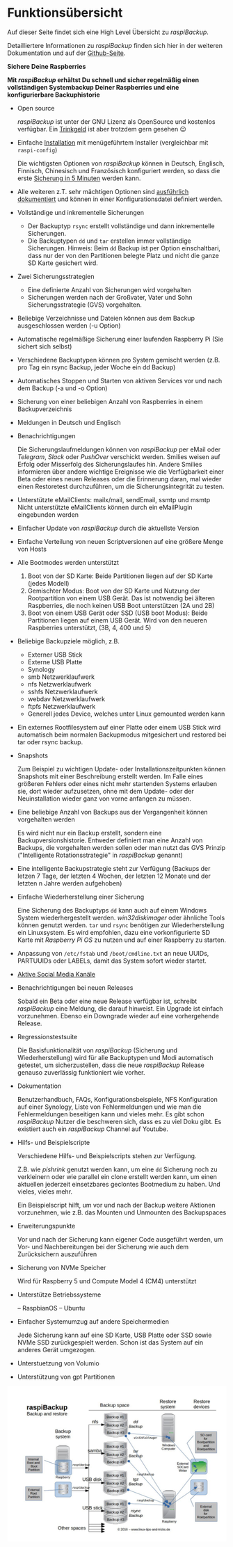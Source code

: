 # Funktionsübersicht

Auf dieser Seite findet sich eine High Level Übersicht zu *raspiBackup*.

Detailliertere Informationen zu *raspiBackup* finden sich hier in der weiteren Dokumentation
und auf der [Github-Seite](https://github.com/framps/raspiBackup).

**Sichere Deine Raspberries**

**Mit *raspiBackup* erhältst Du schnell und sicher regelmäßig einen vollständigen Systembackup Deiner Raspberries und eine konfigurierbare Backuphistorie**

  - Open source

    *raspiBackup* ist unter der GNU Lizenz als OpenSource und kostenlos verfügbar.
    Ein [Trinkgeld](main.md#donation) ist aber trotzdem gern gesehen 😉

  - Einfache [Installation](installation.md) mit menügeführtem Installer (vergleichbar mit `raspi-config`)

    Die wichtigsten Optionen von *raspiBackup* können in Deutsch, Englisch, Finnisch,
    Chinesisch und Französisch konfiguriert werden, so dass die erste [Sicherung
    in 5 Minuten](installation-in-5-minutes.md) werden kann.

  - Alle weiteren z.T. sehr mächtigen Optionen sind [ausführlich dokumentiert](details.md)
    und können in einer Konfigurationsdatei definiert werden.

  - Vollständige und inkrementelle Sicherungen

      - Der Backuptyp `rsync` erstellt vollständige und dann inkrementelle Sicherungen.
      - Die Backuptypen `dd` und `tar` erstellen immer vollständige Sicherungen.
        Hinweis: Beim `dd` Backup ist per Option einschaltbari, dass nur der von den Partitionen belegte Platz und nicht die ganze SD Karte gesichert wird.

  - Zwei Sicherungsstrategien

      - Eine definierte Anzahl von Sicherungen wird vorgehalten
      - Sicherungen werden nach der Großvater, Vater und Sohn Sicherungsstrategie (GVS) vorgehalten.

  - Beliebige Verzeichnisse und Dateien können aus dem Backup ausgeschlossen werden (-u Option)

  - Automatische regelmäßige Sicherung einer laufenden Raspberry Pi (Sie sichert sich selbst)

  - Verschiedene Backuptypen können pro System gemischt werden (z.B. pro Tag ein rsync Backup, jeder Woche ein dd Backup)

  - Automatisches Stoppen und Starten von aktiven Services vor und nach dem Backup (-a und -o Option)

  - Sicherung von einer beliebigen Anzahl von Raspberries in einem Backupverzeichnis

  - Meldungen in Deutsch und Englisch

  - Benachrichtigungen

    Die Sicherungslaufmeldungen können von *raspiBackup* per eMail oder *Telegram*,
    *Slack* oder *PushOver* verschickt werden. Smilies weisen auf Erfolg oder
    Misserfolg des Sicherungslaufes hin. Andere Smilies informieren über andere
    wichtige Ereignisse wie die Verfügbarkeit einer Beta oder eines neuen Releases
    oder die Erinnerung daran, mal wieder einen Restoretest durchzuführen, um die
    Sicherungsintegrität zu testen.

  - Unterstützte eMailClients: mailx/mail, sendEmail, ssmtp und msmtp
    Nicht unterstützte eMailClients können durch ein eMailPlugin eingebunden werden

  - Einfacher Update von *raspiBackup* durch die aktuellste Version
  - Einfache Verteilung von neuen Scriptversionen auf eine größere Menge von Hosts

  - Alle Bootmodes werden unterstützt

      1. Boot von der SD Karte: Beide Partitionen liegen auf der SD Karte
         (jedes Modell)
      2. Gemischter Modus: Boot von der SD Karte und Nutzung der Rootpartition
         von einem USB Gerät. Das ist notwendig bei älteren Raspberries, die
         noch keinen USB Boot unterstützen (2A und 2B)
      3. Boot von einem USB Gerät oder SSD (USB boot Modus): Beide Partitionen
         liegen auf einem USB Gerät. Wird von den neueren Raspberries
         unterstützt, (3B, 4, 400 und 5)

  - Beliebige Backupziele möglich, z.B.

      - Externer USB Stick
      - Externe USB Platte
      - Synology
      - smb Netzwerklaufwerk
      - nfs Netzwerklaufwerk
      - sshfs Netzwerklaufwerk
      - webdav Netzwerklaufwerk
      - ftpfs Netzwerklaufwerk
      - Generell jedes Device, welches unter Linux gemounted werden kann

  - Ein externes Rootfilesystem auf einer Platte oder einem USB Stick wird
    automatisch beim normalen Backupmodus mitgesichert und restored bei tar
    oder rsync backup.

  - Snapshots

    Zum Beispiel zu wichtigen Update- oder Installationszeitpunkten können
    Snapshots mit einer Beschreibung erstellt werden. Im Falle eines größeren
    Fehlers oder eines nicht mehr startenden Systems erlauben sie, dort wieder
    aufzusetzen, ohne mit dem Update- oder der Neuinstallation wieder ganz von
    vorne anfangen zu müssen.

  - Eine beliebige Anzahl von Backups aus der Vergangenheit können vorgehalten werden

    Es wird nicht nur ein Backup erstellt, sondern eine Backupversionshistorie.
    Entweder definiert man eine Anzahl von Backups, die vorgehalten werden sollen
    oder man nutzt das GVS Prinzip ("Intelligente Rotationsstrategie" in *raspiBackup*
    genannt)

  - Eine intelligente Backupstrategie steht zur Verfügung
    (Backups der letzen 7 Tage, der letzten 4 Wochen, der letzten 12 Monate und der letzten n Jahre werden aufgehoben)

  - Einfache Wiederherstellung einer Sicherung

    Eine Sicherung des Backuptyps `dd` kann auch auf einem Windows System
    wiederhergestellt werden. *win32diskimager* oder ähnliche Tools können genutzt
    werden.
    `tar` und `rsync` benötigen zur Wiederherstellung ein Linuxsystem.
    Es wird empfohlen, dazu eine vorkonfigurierte SD Karte mit *Raspberry Pi
    OS* zu nutzen und auf einer Raspberry zu starten.

  - Anpassung von `/etc/fstab` und `/boot/cmdline.txt` an neue UUIDs, PARTUUIDs
    oder LABELs, damit das System sofort wieder startet.

  - [Aktive Social Media Kanäle](main.md#kontakt)

  - Benachrichtigungen bei neuen Releases

    Sobald ein Beta oder eine neue Release verfügbar ist, schreibt *raspiBackup* eine
    Meldung, die darauf hinweist. Ein Upgrade ist einfach vorzunehmen. Ebenso ein
    Downgrade wieder auf eine vorhergehende Release.

  - Regressionstestsuite

    Die Basisfunktionalität von *raspiBackup* (Sicherung und Wiederherstellung) wird
    für alle Backuptypen und Modi automatisch getestet, um sicherzustellen, dass die
    neue *raspiBackup* Release genauso zuverlässig funktioniert wie vorher.

  - Dokumentation

    Benutzerhandbuch, FAQs, Konfigurationsbeispiele, NFS Konfiguration auf einer
    Synology, Liste von Fehlermeldungen und wie man die Fehlermeldungen beseitigen
    kann und vieles mehr. Es gibt schon *raspiBackup* Nutzer die beschweren sich, dass
    es zu viel Doku gibt. Es existiert auch ein *raspiBackup* Channel auf Youtube.

  - Hilfs- und Beispielscripte

    Verschiedene Hilfs- und Beispielscripts stehen zur Verfügung.

    Z.B. wie *pishrink* genutzt werden kann, um eine `dd` Sicherung noch zu verkleinern
    oder wie parallel ein clone erstellt werden kann, um einen aktuellen jederzeit
    einsetzbares geclontes Bootmedium zu haben. Und vieles, vieles mehr.

    Ein Beispielscript hilft, um vor und nach der Backup weitere Aktionen vorzunehmen,
    wie z.B. das Mounten und Unmounten des Backupspaces

  - Erweiterungspunkte

    Vor und nach der Sicherung kann eigener Code ausgeführt werden, um Vor- und
    Nachbereitungen bei der Sicherung wie auch dem Zurücksichern auszuführen

  - Sicherung von NVMe Speicher

    Wird für Raspberry 5 und Compute Model 4 (CM4) unterstützt

  - Unterstütze Betriebssysteme

      – RaspbianOS
      – Ubuntu

  - Einfacher Systemumzug auf andere Speichermedien

    Jede Sicherung kann auf eine SD Karte, USB Platte oder SSD sowie NVMe SSD
    zurückgespielt werden. Schon ist das System auf ein anderes Gerät umgezogen.

  - Unterstuetzung von Volumio

  - Unterstützung von gpt Partitionen


![Übersichtsbild](images/raspiBackupOverview.jpg)


[.status]: rft
[.source]: https://www.linux-tips-and-tricks.de/de/funktionsuebersicht
[.source]: https://www.linux-tips-and-tricks.de/de/raspibackup
[.source]: https://www.linux-tips-and-tricks.de/en/features
[.source]: https://www.linux-tips-and-tricks.de/en/backup
